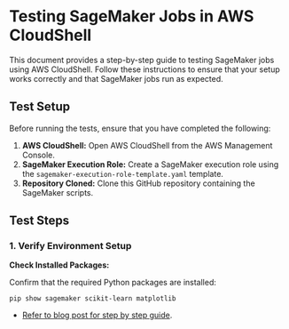 # Testing SageMaker Jobs in AWS CloudShell

This document provides a step-by-step guide to testing SageMaker jobs using AWS CloudShell. 
Follow these instructions to ensure that your setup works correctly and that SageMaker jobs run as expected.

## Test Setup

Before running the tests, ensure that you have completed the following:

1. **AWS CloudShell:** Open AWS CloudShell from the AWS Management Console.
2. **SageMaker Execution Role:** Create a SageMaker execution role using the `sagemaker-execution-role-template.yaml` template.
3. **Repository Cloned:** Clone this GitHub repository containing the SageMaker scripts.

## Test Steps

### 1. Verify Environment Setup

**Check Installed Packages:**

   Confirm that the required Python packages are installed:

   `pip show sagemaker scikit-learn matplotlib`

   * [Refer to blog post for step by step guide](https://vivek-aws.medium.com/4-ways-to-get-hands-on-with-sagemaker-for-free-41ff9bee0d54).


